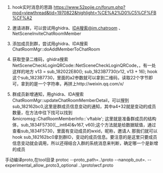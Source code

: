 1. hook实时消息的思路
https://www.52pojie.cn/forum.php?mod=viewthread&tid=1970822&highlight=%CE%A2%D0%C5%CF%FB%CF%A2

2. 邀请进群，可以尝试用ghidra、IDA搜索@im.chatroom 、 NetSceneInviteChatRoomMember

3. 添加成员到群，尝试用ghidra、IDA搜索 ChatRoomMgr::doAddMemberToChatRoom

4. 获取登录二维码，ghidra搜索 NetSceneCheckLoginQRCode::NetSceneCheckLoginQRCode，，有一处这样的地方 
     v13 = sub_182022E80();
	 sub_1823B7730(v12, v13 + 16);   hook这个sub_1823B7730，里面的a2参数就可以拿到二维码，读取22个字节即可，拿到的是一个字符串，再拼上http://weixin.qq.com/x/
	 
5. 群成员新增通知，用ghidra、IDA搜索ChatRoomMgr::updateChatRoomMemberDetail，可以搜到sub_182162bc0,这里是群成员信息变动的通知，其中a4+32就是变动的成员数量，在方法中往下找可以找到
	&micromsg::ChatRoomMemberInfo::`vftable'; 这里就是准备群成员的结构体，sub_1834F5730((__int64)&v167, v60);这个方法就是给数据赋值，通过查看sub_1834F5730，里面有变动成员的wxid，昵称，邀请人
	那我们就可以hook sub_182162bc0拿到群ID，变动的成员信息。要注意的是这里只要成员信息变动就会调用，所以还得结合入群的系统消息来判断，确定哪一个是新增的成员
	 
手动编译proto,在tool目录
protoc --proto_path=..\proto --nanopb_out=. --experimental_allow_proto3_optional ..\proto\wcf.proto


